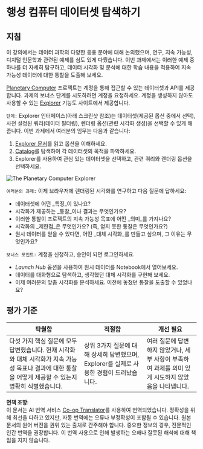 <!--
CO_OP_TRANSLATOR_METADATA:
{
  "original_hash": "d1e05715f9d97de6c4f1fb0c5a4702c0",
  "translation_date": "2025-08-24T12:57:18+00:00",
  "source_file": "6-Data-Science-In-Wild/20-Real-World-Examples/assignment.md",
  "language_code": "ko"
}
-->
# 행성 컴퓨터 데이터셋 탐색하기

## 지침

이 강의에서는 데이터 과학의 다양한 응용 분야에 대해 논의했으며, 연구, 지속 가능성, 디지털 인문학과 관련된 예제를 심도 있게 다뤘습니다. 이번 과제에서는 이러한 예제 중 하나를 더 자세히 탐구하고, 데이터 시각화 및 분석에 대한 학습 내용을 적용하여 지속 가능성 데이터에 대한 통찰을 도출해 보세요.

[Planetary Computer](https://planetarycomputer.microsoft.com/) 프로젝트는 계정을 통해 접근할 수 있는 데이터셋과 API를 제공합니다. 과제의 보너스 단계를 시도하려면 계정을 요청하세요. 계정을 생성하지 않아도 사용할 수 있는 [Explorer](https://planetarycomputer.microsoft.com/explore) 기능도 사이트에서 제공합니다.

`단계:`
Explorer 인터페이스(아래 스크린샷 참조)는 데이터셋(제공된 옵션 중에서 선택), 사전 설정된 쿼리(데이터 필터링), 렌더링 옵션(관련 시각화 생성)을 선택할 수 있게 해줍니다. 이번 과제에서 여러분의 임무는 다음과 같습니다:

 1. [Explorer 문서](https://planetarycomputer.microsoft.com/docs/overview/explorer/)를 읽고 옵션을 이해하세요.
 2. [Catalog](https://planetarycomputer.microsoft.com/catalog)를 탐색하여 각 데이터셋의 목적을 파악하세요.
 3. Explorer를 사용하여 관심 있는 데이터셋을 선택하고, 관련 쿼리와 렌더링 옵션을 선택하세요.

![The Planetary Computer Explorer](../../../../6-Data-Science-In-Wild/20-Real-World-Examples/images/planetary-computer-explorer.png)

`여러분의 과제:`
이제 브라우저에 렌더링된 시각화를 연구하고 다음 질문에 답하세요:
 * 데이터셋에 어떤 _특징_이 있나요?
 * 시각화가 제공하는 _통찰_이나 결과는 무엇인가요?
 * 이러한 통찰이 프로젝트의 지속 가능성 목표에 어떤 _의미_를 가지나요?
 * 시각화의 _제한점_은 무엇인가요? (즉, 얻지 못한 통찰은 무엇인가요?)
 * 원시 데이터를 얻을 수 있다면, 어떤 _대체 시각화_를 만들고 싶으며, 그 이유는 무엇인가요?

`보너스 포인트:`
계정을 신청하고, 승인이 되면 로그인하세요.
 * _Launch Hub_ 옵션을 사용하여 원시 데이터를 Notebook에서 열어보세요.
 * 데이터를 대화형으로 탐색하고, 생각했던 대체 시각화를 구현해 보세요.
 * 이제 여러분의 맞춤 시각화를 분석하세요. 이전에 놓쳤던 통찰을 도출할 수 있었나요?

## 평가 기준

탁월함 | 적절함 | 개선 필요
--- | --- | -- |
다섯 가지 핵심 질문에 모두 답변했습니다. 현재 시각화와 대체 시각화가 지속 가능성 목표나 결과에 대한 통찰을 어떻게 제공할 수 있는지 명확히 식별했습니다. | 상위 3가지 질문에 대해 상세히 답변했으며, Explorer를 실제로 사용한 경험이 드러났습니다. | 여러 질문에 답변하지 않았거나, 세부 사항이 부족하여 과제를 의미 있게 시도하지 않았음을 나타냅니다. |

**면책 조항**:  
이 문서는 AI 번역 서비스 [Co-op Translator](https://github.com/Azure/co-op-translator)를 사용하여 번역되었습니다. 정확성을 위해 최선을 다하고 있지만, 자동 번역에는 오류나 부정확성이 포함될 수 있습니다. 원본 문서의 원어 버전을 권위 있는 출처로 간주해야 합니다. 중요한 정보의 경우, 전문적인 인간 번역을 권장합니다. 이 번역 사용으로 인해 발생하는 오해나 잘못된 해석에 대해 책임을 지지 않습니다.